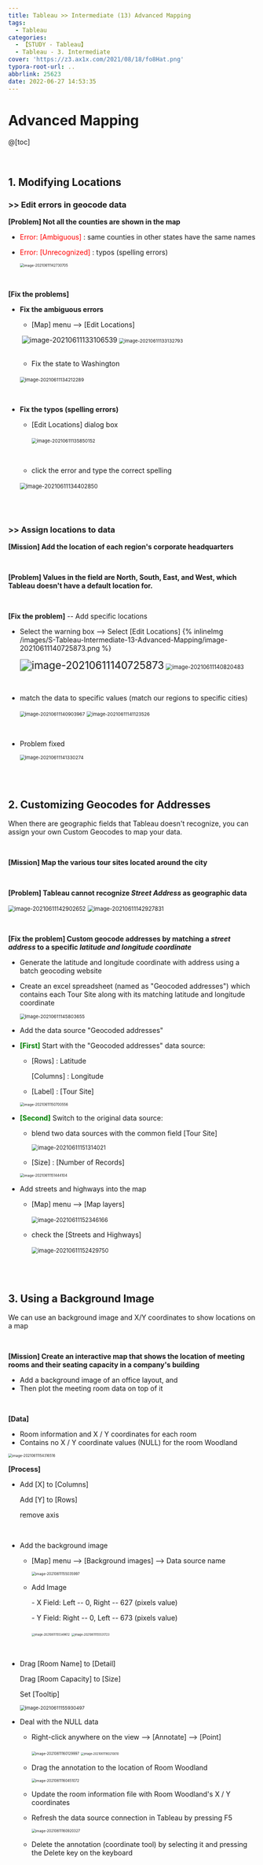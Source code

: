 ```yaml
---
title: Tableau >> Intermediate (13) Advanced Mapping
tags:
  - Tableau
categories:
  - 【STUDY - Tableau】
  - Tableau - 3. Intermediate
cover: 'https://z3.ax1x.com/2021/08/18/fo8Hat.png'
typora-root-url: ..
abbrlink: 25623
date: 2022-06-27 14:53:35
---
```


# Advanced Mapping

@[toc]

<br />

## **1. Modifying Locations**

### \>> Edit errors in geocode data

**[Problem] Not all the counties are shown in the map**

* <font color = 'red'>Error: [Ambiguous]</font> : same counties in other states have the same names

* <font color = 'red'>Error: [Unrecognized]</font> : typos (spelling errors)

  <img src="/images/S-Tableau-Intermediate-13-Advanced-Mapping/image-20210611142730705.png" alt="image-20210611142730705" style="zoom: 50%;" /> 

<br />

**[Fix the problems]**

* **Fix the ambiguous errors**

  * [Map] menu --> [Edit Locations]

  ​				![image-20210611133106539](/images/S-Tableau-Intermediate-13-Advanced-Mapping/image-20210611133106539.png) 	<img class = "inline-img"  src="/images/S-Tableau-Intermediate-13-Advanced-Mapping/image-20210611133132793-16563139674001.png" alt="image-20210611133132793" style="zoom:67%;" />

  <br />

  * Fix the state to Washington

  ​								<img src="/images/S-Tableau-Intermediate-13-Advanced-Mapping/image-20210611134212289.png" alt="image-20210611134212289" style="zoom:67%;" /> 

  <br />

* **Fix the typos (spelling errors)**

  * [Edit Locations] dialog box

    ​						<img src="/images/S-Tableau-Intermediate-13-Advanced-Mapping/image-20210611135850152.png" alt="image-20210611135850152" style="zoom:67%;" /> 

    <br />

  * click the error and type the correct spelling

  ​								<img src="/images/S-Tableau-Intermediate-13-Advanced-Mapping/image-20210611134402850.png" alt="image-20210611134402850" style="zoom: 80%;" /> 

<br />

<br />

### \>> Assign locations to data

**[Mission] Add the location of each region's corporate headquarters**

<br />

**[Problem] Values in the field are North, South, East, and West, which Tableau doesn't have a default location for.**

<br />

**[Fix the problem]** -- Add specific locations

* Select the warning box --> Select [Edit Locations] {% inlineImg  /images/S-Tableau-Intermediate-13-Advanced-Mapping/image-20210611140725873.png %} 

  <img src="/images/S-Tableau-Intermediate-13-Advanced-Mapping/image-20210611140725873.png" alt="image-20210611140725873" style="zoom:150%;" /> <img src="/images/S-Tableau-Intermediate-13-Advanced-Mapping/image-20210611140820483-16563139806243.png" alt="image-20210611140820483" style="zoom:80%;" />

  <br />

* match the data to specific values (match our regions to specific cities)

  <img src="/images/S-Tableau-Intermediate-13-Advanced-Mapping/image-20210611140903967.png" alt="image-20210611140903967" style="zoom: 67%;" />	<img src="/images/S-Tableau-Intermediate-13-Advanced-Mapping/image-20210611141123526-16563139852945.png" alt="image-20210611141123526" style="zoom: 67%;" />

  <br />

* Problem fixed

  <img src="/images/S-Tableau-Intermediate-13-Advanced-Mapping/image-20210611141330274.png" alt="image-20210611141330274" style="zoom: 67%;" /> 

<br />

<br />

## **2. Customizing Geocodes for Addresses**

When there are geographic fields that Tableau doesn't recognize, you can assign your own Custom Geocodes to map your data.

<br />

**[Mission] Map the various tour sites located around the city**

<br />

**[Problem] Tableau cannot recognize *Street Address* as geographic data** 

​																<img src="/images/S-Tableau-Intermediate-13-Advanced-Mapping/image-20210611142902652.png" alt="image-20210611142902652" style="zoom:80%;" />		<img src="/images/S-Tableau-Intermediate-13-Advanced-Mapping/image-20210611142927831-16563139932607.png" alt="image-20210611142927831" style="zoom:80%;" />

<br />

**[Fix the problem] Custom geocode addresses by matching a *street address* to a specific *latitude and longitude coordinate***

* Generate the latitude and longitude coordinate with address using a batch geocoding website

* Create an excel spreadsheet (named as "Geocoded addresses") which contains each Tour Site along with its matching latitude and longitude coordinate

  <img src="/images/S-Tableau-Intermediate-13-Advanced-Mapping/image-20210611145803655.png" alt="image-20210611145803655" style="zoom:67%;" />

* Add the data source "Geocoded addresses"

* **<font color = 'green'>[First]</font>** Start with the "Geocoded addresses" data source:

  * [Rows] : Latitude

    [Columns] : Longitude

  * [Label] : [Tour Site]

  <img src="/images/S-Tableau-Intermediate-13-Advanced-Mapping/image-20210611150700556.png" alt="image-20210611150700556" style="zoom:50%;" />

  <br />

* **<font color = 'green'>[Second]</font>** Switch to the original data source:

  * blend two data sources with the common field [Tour Site]

    <img src="/images/S-Tableau-Intermediate-13-Advanced-Mapping/image-20210611151314021.png" alt="image-20210611151314021" style="zoom:80%;" />

  * [Size] : [Number of Records]

  <img src="/images/S-Tableau-Intermediate-13-Advanced-Mapping/image-20210611151444104.png" alt="image-20210611151444104" style="zoom:50%;" />

  <br />

* Add streets and highways into the map

  * [Map] menu --> [Map layers]

    ​			<img src="/images/S-Tableau-Intermediate-13-Advanced-Mapping/image-20210611152346166.png" alt="image-20210611152346166" style="zoom:80%;" /> 

  * check the [Streets and Highways]

    ​			<img src="/images/S-Tableau-Intermediate-13-Advanced-Mapping/image-20210611152429750.png" alt="image-20210611152429750" style="zoom:80%;" /> 

<br />

<br />

## **3. Using a Background Image**

We can use an background image and X/Y coordinates to show locations  on a map

<br />

**[Mission] Create an interactive map that shows the location of meeting rooms and their seating capacity in a company's building**

* Add a background image of an office layout, and 
* Then plot the meeting room data on top of it

<br />

**[Data]**

* Room information and X / Y coordinates for each room
* Contains no X / Y coordinate values (NULL) for the room Woodland

<img src="/images/S-Tableau-Intermediate-13-Advanced-Mapping/image-20210611154316516.png" alt="image-20210611154316516" style="zoom: 50%;" />

<br />

**[Process]**

* Add [X] to [Columns]

  Add [Y] to [Rows]

  remove axis

  <br />

* Add the background image

  * [Map] menu --> [Background images] --> Data source name

    <img src="/images/S-Tableau-Intermediate-13-Advanced-Mapping/image-20210611155035997.png" alt="image-20210611155035997" style="zoom: 50%;" />

  * Add Image

    \- X Field:  Left -- 0, Right -- 627 (pixels value) 

    \- Y Field:  Right -- 0, Left -- 673 (pixels value)

     <img src="/images/S-Tableau-Intermediate-13-Advanced-Mapping/image-20210611155349612-16563141127019.png" alt="image-20210611155349612" style="zoom:40%;" />	<img src="/images/S-Tableau-Intermediate-13-Advanced-Mapping/image-20210611155531723.png" alt="image-20210611155531723" style="zoom:40%;" />

  <br />

* Drag [Room Name] to [Detail]

  Drag [Room Capacity] to [Size]

  Set [Tooltip]

  <img src="/images/S-Tableau-Intermediate-13-Advanced-Mapping/image-20210611155930497.png" alt="image-20210611155930497" style="zoom: 67%;" />

* Deal with the NULL data

  * Right-click anywhere on the view --> [Annotate] --> [Point]

    ​	<img src="/images/S-Tableau-Intermediate-13-Advanced-Mapping/image-20210611160129997.png" alt="image-20210611160129997" style="zoom: 50%;" />	<img src="/images/S-Tableau-Intermediate-13-Advanced-Mapping/image-20210611160210010-165631413185611.png" alt="image-20210611160210010" style="zoom:40%;" />

  * Drag the annotation to the location of Room Woodland

    <img src="/images/S-Tableau-Intermediate-13-Advanced-Mapping/image-20210611160451072.png" alt="image-20210611160451072" style="zoom:50%;" />

    <br />

    

  * Update the room information file with Room Woodland's X / Y coordinates

  * Refresh the data source connection in Tableau by pressing F5

    <img src="/images/S-Tableau-Intermediate-13-Advanced-Mapping/image-20210611160920327.png" alt="image-20210611160920327" style="zoom:50%;" />

    <br />

  * Delete the annotation (coordinate tool) by selecting it and pressing the Delete key on the keyboard 

<br />

<br />
